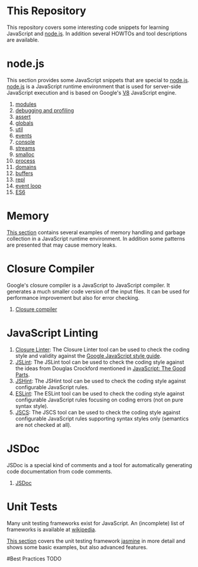 # This Repository
This repository covers some interesting code snippets for learning JavaScript and [node.js](https://nodejs.org/en/). In addition several HOWTOs and tool descriptions are available.

# node.js
This section provides some JavaScript snippets that are special to [node.js](https://nodejs.org/en/). [node.js](https://nodejs.org/en/) is a JavaScript runtime environment that is used for server-side JavaScript execution and is based on Google's [V8](https://code.google.com/p/v8/) JavaScript engine.
 1. [modules](node.js/000_modules/README.md)
 1. [debugging and profiling](node.js/010_debugging/README.md)
 1. [assert](node.js/020_assertions/README.md)
 1. [globals](node.js/040_globals/README.md)
 1. [util](node.js/050_utilities/README.md)
 1. [events](node.js/060_events/README.md)
 1. [console](node.js/150_console/README.md)
 1. [streams](node.js/110_streams/README.md)
 1. [smalloc](node.js/120_smalloc/README.md)
 1. [process](node.js/070_processes/README.md)
 1. [domains](node.js/090_domains/README.md)
 1. [buffers](node.js/100_buffers/README.md)
 1. [repl](node.js/130_repl/README.md)
 1. [event loop](node.js/160_event_loop/README.md)
 1. [ES6](node.js/170_es6/README.md)

# Memory
[This section](./memory/README.md) contains several examples of memory handling and garbage collection in a JavaScript runtime environment.
In addition some patterns are presented that may cause memory leaks.

# Closure Compiler
Google's closure compiler is a JavaScript to JavaScript compiler. It generates a much smaller code version of the input files. It can be used for performance improvement but also for error checking.
 1. [Closure compiler](closure_tools/closure_compiler/README.md)

# JavaScript Linting
1. [Closure Linter](closure_tools/closure_linter/README.md): The Closure Linter tool can be used to check the coding style and validity against the [Google JavaScript style guide](http://google-styleguide.googlecode.com/svn/trunk/javascriptguide.xml).
2. [JSLint](jslint/README.md): The JSLint tool can be used to check the coding style against the ideas from Douglas Crockford mentioned in [JavaScript: The Good Parts](http://www.maritimejournal.com/__data/assets/pdf_file/0020/1033940/Javascript-The-Good-Parts.pdf).
3. [JSHint](jshint/README.md): The JSHint tool can be used to check the coding style against configurable JavaScript rules.
4. [ESLint](eslint/README.md): The ESLint tool can be used to check the coding style against configurable JavaScript rules focusing on coding errors (not on pure syntax style).
5. [JSCS](jscs/README.md): The JSCS tool can be used to check the coding style against configurable JavaScript rules supporting syntax styles only (semantics are not checked at all).

# JSDoc
JSDoc is a special kind of comments and a tool for automatically generating code documentation from code comments.
 1. [JSDoc](jsdoc/README.md)

# Unit Tests
Many unit testing frameworks exist for JavaScript. An (incomplete) list of frameworks is available at [wikipedia](https://en.wikipedia.org/wiki/List_of_unit_testing_frameworks#JavaScript).

[This section](./jasmine/README.md) covers the unit testing framework [jasmine](http://jasmine.github.io/) in more detail and shows some basic examples, but also advanced features.

#Best Practices
TODO

